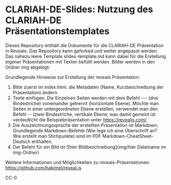 # CLARIAH-DE-Slides: Nutzung des CLARIAH-DE Präsentationstemplates
Dieses Repository enthält die Dokumente für die CLARIAH-DE Präsentation in Reveals. 
Das Repository kann geforked und weiter angepasst werden. Das nahezu leere Template slides-template.md kann dabei für die Erstellung eigener Präsentationen mit Texten befüllt werden. Bilder werden in den Ordner img abgelegt.

Grundlegende Hinweise zur Erstellung der reveals Präsentation:

1.	Bitte zuerst im index.html. die Metadaten (Name, Kurzbeschreibung der Präsentation) ändern
2.	Texte einfügen. Die Einzelnen Seiten werden mit dem Befehl --- (drei Bindestriche) voneinander getrennt (horizontale Ebene). Möchte man Seiten in einer untergeordneten Ebene erstellen, verwendet man den Befehl -- (zwei Bindestriche, vertikale Ebene; was damit gemeint ist verdeutlicht die Beispielpräsentation unter https://revealjs.com/
3.	Die Auszeichnungssprache der erstellten Präsentation ist Markdown. Grundlegende Markdown-Befehle (Wie lege ich eine Überschrift an? Wie erstellt man Stichpunkte) sind im PDF Markdown-CheatSheet-Deutsch enthalten.
4.	Der Befehl für ein Bild ist ![hier Bildbeschreibung](img/hier Dateiname im img-Ordner)

Weitere Informationen und Möglichkeiten zu reveals-Präsentationen: https://github.com/hakimel/reveal.js

CC-0
